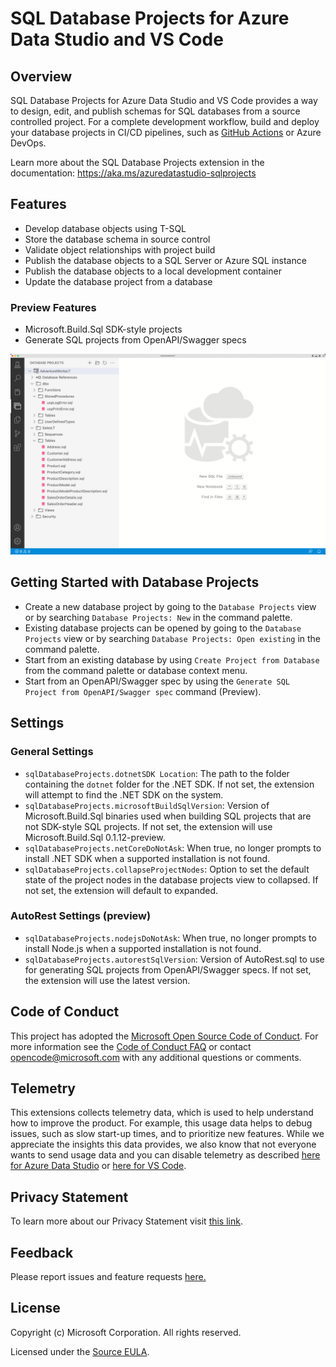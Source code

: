 # SQL Database Projects for Azure Data Studio and VS Code

## Overview

SQL Database Projects for Azure Data Studio and VS Code provides a way to design, edit, and publish schemas for SQL databases from a source controlled project.  For a complete development workflow, build and deploy your database projects in CI/CD pipelines, such as [GitHub Actions](https://github.com/azure/sql-action) or Azure DevOps.

Learn more about the SQL Database Projects extension in the documentation: https://aka.ms/azuredatastudio-sqlprojects

## Features

- Develop database objects using T-SQL
- Store the database schema in source control
- Validate object relationships with project build
- Publish the database objects to a SQL Server or Azure SQL instance
- Publish the database objects to a local development container
- Update the database project from a database

### Preview Features

- Microsoft.Build.Sql SDK-style projects
- Generate SQL projects from OpenAPI/Swagger specs


![AdventureWorks SQL project](https://raw.githubusercontent.com/microsoft/azuredatastudio/main/extensions/sql-database-projects/images/readme-sqlproj.png)


## Getting Started with Database Projects

* Create a new database project by going to the `Database Projects` view or by searching `Database Projects: New` in the command palette.
* Existing database projects can be opened by going to the `Database Projects` view or by searching `Database Projects: Open existing` in the command palette.
* Start from an existing database by using `Create Project from Database` from the command palette or database context menu.
* Start from an OpenAPI/Swagger spec by using the `Generate SQL Project from OpenAPI/Swagger spec` command (Preview).

## Settings

### General Settings
- `sqlDatabaseProjects.dotnetSDK Location`: The path to the folder containing the `dotnet` folder for the .NET SDK. If not set, the extension will attempt to find the .NET SDK on the system.
- `sqlDatabaseProjects.microsoftBuildSqlVersion`: Version of Microsoft.Build.Sql binaries used when building SQL projects that are not SDK-style SQL projects. If not set, the extension will use Microsoft.Build.Sql 0.1.12-preview.
- `sqlDatabaseProjects.netCoreDoNotAsk`: When true, no longer prompts to install .NET SDK when a supported installation is not found.
- `sqlDatabaseProjects.collapseProjectNodes`: Option to set the default state of the project nodes in the database projects view to collapsed. If not set, the extension will default to expanded.

### AutoRest Settings (preview)

- `sqlDatabaseProjects.nodejsDoNotAsk`: When true, no longer prompts to install Node.js when a supported installation is not found.
- `sqlDatabaseProjects.autorestSqlVersion`: Version of AutoRest.sql to use for generating SQL projects from OpenAPI/Swagger specs. If not set, the extension will use the latest version.

## Code of Conduct

This project has adopted the [Microsoft Open Source Code of Conduct](https://opensource.microsoft.com/codeofconduct/). For more information see the [Code of Conduct FAQ](https://opensource.microsoft.com/codeofconduct/faq/) or contact [opencode@microsoft.com](mailto:opencode@microsoft.com) with any additional questions or comments.

## Telemetry

This extensions collects telemetry data, which is used to help understand how to improve the product. For example, this usage data helps to debug issues, such as slow start-up times, and to prioritize new features. While we appreciate the insights this data provides, we also know that not everyone wants to send usage data and you can disable telemetry as described [here for Azure Data Studio](https://aka.ms/ads-disable-telemetry) or [here for VS Code](https://code.visualstudio.com/docs/getstarted/telemetry#_disable-telemetry-reporting).

## Privacy Statement

To learn more about our Privacy Statement visit [this link](https://go.microsoft.com/fwlink/?LinkID=824704).

## Feedback

Please report issues and feature requests [here.](https://github.com/microsoft/azuredatastudio/issues)

## License

Copyright (c) Microsoft Corporation. All rights reserved.

Licensed under the [Source EULA](https://raw.githubusercontent.com/Microsoft/azuredatastudio/main/LICENSE.txt).
